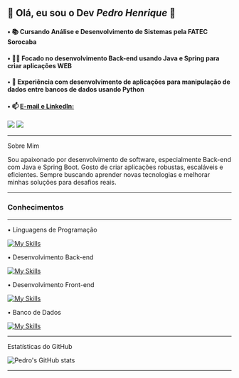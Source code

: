 ## 🔷 Olá, eu sou o Dev _Pedro Henrique_ 🔷

#### • 📚     **Cursando Análise e Desenvolvimento de Sistemas pela FATEC Sorocaba**
#### • 👨‍💻     **Focado no desenvolvimento Back-end usando Java e Spring para criar aplicações WEB**
#### • 👾     **Experiência com desenvolvimento de aplicações para manipulação de dados entre bancos de dados usando Python**

#### • 📫 **<ins>E-mail e LinkedIn:</ins>** <div>
<a href = "mailto:pedrohenriquecorreaaa.com"><img loading="lazy" src="https://img.shields.io/badge/Gmail-D14836?style=for-the-badge&logo=gmail&logoColor=white" target="_blank"></a>
<a href="https://www.linkedin.com/in/pedro-correa-b05426340/" target="_blank"><img loading="lazy" src="https://img.shields.io/badge/-LinkedIn-%230077B5?style=for-the-badge&logo=linkedin&logoColor=white" target="_blank"></a>   
</div>

---

Sobre Mim

Sou apaixonado por desenvolvimento de software, especialmente Back-end com Java e Spring Boot. Gosto de criar aplicações robustas, escaláveis e eficientes. Sempre buscando aprender novas tecnologias e melhorar minhas soluções para desafios reais.

---

### Conhecimentos

---

• Linguagens de Programação

[![My Skills](https://skillicons.dev/icons?i=c,cs,java,python,js&theme=light)](https://skillicons.dev)

• Desenvolvimento Back-end

[![My Skills](https://skillicons.dev/icons?i=java,spring)](https://skillicons.dev)

• Desenvolvimento Front-end

[![My Skills](https://skillicons.dev/icons?i=html,css)](https://skillicons.dev)

• Banco de Dados

[![My Skills](https://skillicons.dev/icons?i=mysql,mongodb,postgresql)](https://skillicons.dev) 

---

Estatísticas do GitHub

![Pedro's GitHub stats](https://github-readme-stats.vercel.app/api?username=seuusuario&show_icons=true&theme=dark)

---





<!--
**Pedro-Sardela/Pedro-Sardela** is a ✨ _special_ ✨ repository because its `README.md` (this file) appears on your GitHub profile.

Here are some ideas to get you started:

- 🔭 I’m currently working on ...
- 🌱 I’m currently learning ...
- 👯 I’m looking to collaborate on ...
- 🤔 I’m looking for help with ...
- 💬 Ask me about ...
- 📫 How to reach me: ...
- 😄 Pronouns: ...
- ⚡ Fun fact: ...
-->
